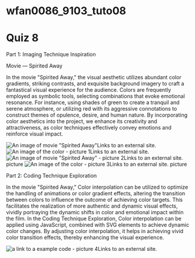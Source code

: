 # wfan0086_9103_tuto08

# Quiz 8

Part 1: Imaging Technique Inspiration

Movie — Spirited Away

In the movie "Spirited Away," the visual aesthetic utilizes abundant color gradients, striking contrasts, and exquisite background imagery to craft a fantastical visual experience for the audience. Colors are frequently employed as symbolic tools, selecting combinations that evoke emotional resonance. For instance, using shades of green to create a tranquil and serene atmosphere, or utilizing red with its aggressive connotations to construct themes of opulence, desire, and human nature. By incorporating color aesthetics into the project, we enhance its creativity and attractiveness, as color techniques effectively convey emotions and reinforce visual impact.

![An image of movie "Spirited Away"](https://images4.alphacoders.com/127/1274022.jpg)Links to an external site.
![An image of the color - picture 1](picture1.png)Links to an external site.
![An image of movie "Spirited Away" - picture 2](picture2.png)Links to an external site.
picture
![An image of the color - picture 3](picture3.png)Links to an external site.
picture


Part 2: Coding Technique Exploration

In the movie "Spirited Away," Color interpolation can be utilized to optimize the handling of animations or color gradient effects, altering the transition between colors to influence the outcome of achieving color targets. This facilitates the realization of more authentic and dynamic visual effects, vividly portraying the dynamic shifts in color and emotional impact within the film. In the Coding Technique Exploration, Color interpolation can be applied using JavaScript, combined with SVG elements to achieve dynamic color changes. By adjusting color interpolation, it helps in achieving vivid color transition effects, thereby enhancing the visual experience.

![a link to a example code - picture 4](picture4.png)Links to an external site.
